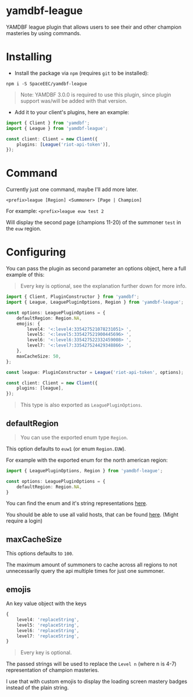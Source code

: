 # yamdbf-league
YAMDBF league plugin that allows users to see their and other champion masteries by using commands.

# Installing
- Install the package via `npm` (requires `git` to be installed):
```
npm i -S SpaceEEC/yamdbf-league
```
>Note: YAMDBF 3.0.0 is required to use this plugin, since plugin support was/will be added with that version.

- Add it to your client's plugins, here an example:
```ts
import { Client } from 'yamdbf';
import { League } from 'yamdbf-league';

const client: Client = new Client({
	plugins: [League('riot-api-token')],
});
```

# Command
Currently just one command, maybe I'll add more later.

`<prefix>league [Region] <Summoner> [Page | Champion]`

For example: `<prefix>league euw test 2`

Will display the second page (champions 11-20) of the summoner ``test`` in the ``euw`` region.

# Configuring
You can pass the plugin as second parameter an options object, here a full example of this:
>Every key is optional, see the explanation further down for more info.
```ts
import { Client, PluginConstructor } from 'yamdbf';
import { League, LeaguePluginOptions, Region } from 'yamdbf-league';

const options: LeaguePluginOptions = {
	defaultRegion: Region.NA,
	emojis: {
		level4: '<:level4:335427521078231051> ',
		level5: '<:level5:335427521900445696> ',
		level6: '<:level6:335427522332459008> ',
		level7: '<:level7:335427524429348866> ',
	},
	maxCacheSize: 50,
};

const league: PluginConstructor = League('riot-api-token', options);

const client: Client = new Client({
	plugins: [league],
});
```
>This type is also exported as ``LeaguePluginOptions``.
## defaultRegion
> You can use the exported enum type `Region`.

This option defaults to ``euw1`` (or enum ``Region.EUW``).

For example with the exported enum for the north american region:
```ts
import { LeaguePluginOptions, Region } from 'yamdbf-league';

const options: LeaguePluginOptions = {
	defaultRegion: Region.NA,
}
```
You can find the enum and it's string representations [here](src/types/Regions.ts).

You should be able to use all valid hosts, that can be found [here](https://developer.riotgames.com/regional-endpoints.html). (Might require a login)

## maxCacheSize
This options defaults to ``100``.

The maximum amount of summoners to cache across all regions to not unnecessarily query the api multiple times for just one summoner.

## emojis
An key value object with the keys
```ts
{
	level4: 'replaceString',
	level5: 'replaceString',
	level6: 'replaceString',
	level7: 'replaceString',
}
```
>Every key is optional.

The passed strings will be used to replace the ``Level n`` (where n is 4-7) representation of champion masteries.

I use that with custom emojis to display the loading screen mastery badges instead of the plain string.